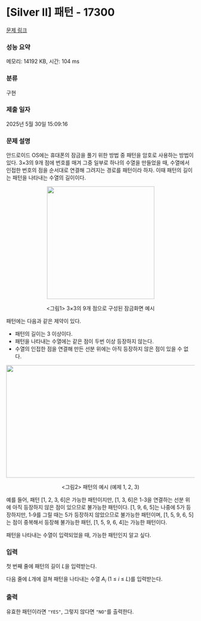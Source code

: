 # [Silver II] 패턴 - 17300 

[문제 링크](https://www.acmicpc.net/problem/17300) 

### 성능 요약

메모리: 14192 KB, 시간: 104 ms

### 분류

구현

### 제출 일자

2025년 5월 30일 15:09:16

### 문제 설명

<p>안드로이드 OS에는 휴대폰의 잠금을 풀기 위한 방법 중 패턴을 암호로 사용하는 방법이 있다. 3×3의 9개 점에 번호를 매겨 그중 일부로 하나의 수열을 만들었을 때, 수열에서 인접한 번호의 점을 순서대로 연결해 그려지는 경로를 패턴이라 하자. 이때 패턴의 길이는 패턴을 나타내는 수열의 길이이다.</p>

<p style="text-align: center;"><img alt="" src="https://upload.acmicpc.net/850e44a3-e665-48cd-981f-adbaf1b88a2b/-/preview/" style="height: 300px; width: 287px;"></p>

<p style="text-align: center;"><그림1> 3×3의 9개 점으로 구성된 잠금화면 예시</p>

<p>패턴에는 다음과 같은 제약이 있다.</p>

<ul>
	<li>패턴의 길이는 3 이상이다.</li>
	<li>패턴을 나타내는 수열에는 같은 점이 두번 이상 등장하지 않는다.</li>
	<li>수열의 인접한 점을 연결해 만든 선분 위에는 아직 등장하지 않은 점이 있을 수 없다.</li>
</ul>

<p style="text-align: center;"><img alt="" src="https://upload.acmicpc.net/58ac1b5b-3205-4bf5-a164-c40faabe0756/-/preview/" style="width: 799px; height: 300px;"></p>

<p style="text-align: center;"><그림2> 패턴의 예시 (예제 1, 2, 3)</p>

<p>예를 들어, 패턴 [1, 2, 3, 6]은 가능한 패턴이지만, [1, 3, 6]은 1-3을 연결하는 선분 위에 아직 등장하지 않은 점이 있으므로 불가능한 패턴이다. [1, 9, 6, 5]는 나중에 5가 등장하지만, 1-9를 그릴 때는 5가 등장하지 않았으므로 불가능한 패턴이며, [1, 5, 9, 6, 5]는 점이 중복해서 등장해 불가능한 패턴, [1, 5, 9, 6, 4]는 가능한 패턴이다.</p>

<p>패턴을 나타내는 수열이 입력되었을 때, 가능한 패턴인지 알고 싶다.</p>

### 입력 

 <p>첫 번째 줄에 패턴의 길이 <em>L</em>을 입력받는다.</p>

<p>다음 줄에 <em>L</em>개에 걸쳐 패턴을 나타내는 수열 <em>A<sub>i</sub></em> (1 ≤ <em>i</em> ≤ <em>L</em>)를 입력받는다.</p>

### 출력 

 <p>유효한 패턴이라면 <code>"YES"</code>, 그렇지 않다면 <code>"NO"</code>를 출력한다.</p>

